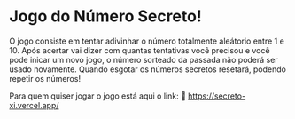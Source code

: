# Jogo do Número Secreto!
O jogo consiste em tentar adivinhar o número totalmente aleátorio entre 1 e 10.
Após acertar vai dizer com quantas tentativas você precisou e você pode inicar um novo jogo, o número sorteado da passada não poderá ser usado novamente.
Quando esgotar os números secretos resetará, podendo repetir os números!

Para quem quiser jogar o jogo está aqui o link:
🔗 https://secreto-xi.vercel.app/
